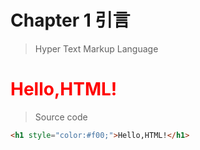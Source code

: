 # Chapter 1 引言

> Hyper Text Markup Language

<h1 style="color:#f00;">Hello,HTML!</h1>

> Source code

```html
<h1 style="color:#f00;">Hello,HTML!</h1>
```
